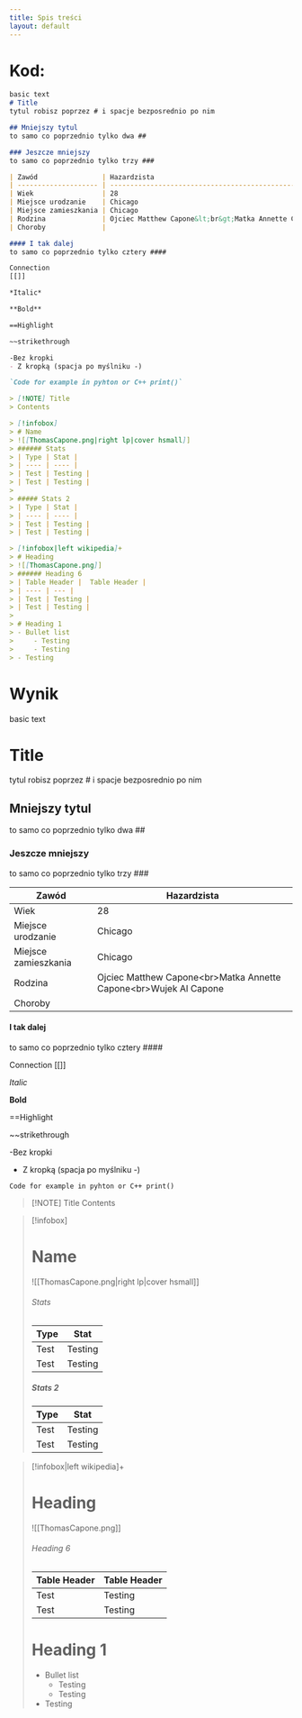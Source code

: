```yaml
---
title: Spis treści
layout: default
---
```


# Kod:
```md
basic text
# Title
tytul robisz poprzez # i spacje bezposrednio po nim

## Mniejszy tytul
to samo co poprzednio tylko dwa ##

### Jeszcze mniejszy
to samo co poprzednio tylko trzy ###

| Zawód                | Hazardzista                                                      |
| -------------------- | ---------------------------------------------------------------- |
| Wiek                 | 28                                                               |
| Miejsce urodzanie    | Chicago                                                          |
| Miejsce zamieszkania | Chicago                                                          |
| Rodzina              | Ojciec Matthew Capone&lt;br&gt;Matka Annette Capone&lt;br&gt;Wujek Al Capone |
| Choroby              |                                                                  |

#### I tak dalej
to samo co poprzednio tylko cztery ####

Connection
[[]]

*Italic*

**Bold**

==Highlight

~~strikethrough

-Bez kropki
- Z kropką (spacja po myślniku -)

`Code for example in pyhton or C++ print()`

> [!NOTE] Title
> Contents

> [!infobox] 
> # Name 
> ![[ThomasCapone.png|right lp|cover hsmall]]
> ###### Stats
> | Type | Stat |
> | ---- | ---- |
> | Test | Testing |
> | Test | Testing |
> 
> ##### Stats 2 
> | Type | Stat | 
> | ---- | ---- | 
> | Test | Testing | 
> | Test | Testing |

> [!infobox|left wikipedia]+
> # Heading
> ![[ThomasCapone.png]]
> ###### Heading 6
> | Table Header |  Table Header |
> | ---- | --- |
> | Test | Testing |
> | Test | Testing |
> 
> # Heading 1
> - Bullet list
>     - Testing
>     - Testing
> - Testing
```

# Wynik
basic text
# Title
tytul robisz poprzez # i spacje bezposrednio po nim

## Mniejszy tytul
to samo co poprzednio tylko dwa ##

### Jeszcze mniejszy
to samo co poprzednio tylko trzy ###

| Zawód                | Hazardzista                                                      |
| -------------------- | ---------------------------------------------------------------- |
| Wiek                 | 28                                                               |
| Miejsce urodzanie    | Chicago                                                          |
| Miejsce zamieszkania | Chicago                                                          |
| Rodzina              | Ojciec Matthew Capone&lt;br&gt;Matka Annette Capone&lt;br&gt;Wujek Al Capone |
| Choroby              |                                                                  |

#### I tak dalej
to samo co poprzednio tylko cztery ####

Connection
[[]]

*Italic*

**Bold**

==Highlight

~~strikethrough

-Bez kropki
- Z kropką (spacja po myślniku -)

`Code for example in pyhton or C++ print()`

> [!NOTE] Title
> Contents

> [!infobox] 
> # Name 
> ![[ThomasCapone.png|right lp|cover hsmall]]
> ###### Stats
> | Type | Stat |
> | ---- | ---- |
> | Test | Testing |
> | Test | Testing |
> 
> ##### Stats 2 
> | Type | Stat | 
> | ---- | ---- | 
> | Test | Testing | 
> | Test | Testing |

> [!infobox|left wikipedia]+
> # Heading
> ![[ThomasCapone.png]]
> ###### Heading 6
> | Table Header |  Table Header |
> | ---- | --- |
> | Test | Testing |
> | Test | Testing |
> 
> # Heading 1
> - Bullet list
>     - Testing
>     - Testing
> - Testing

<link rel="stylesheet" href="{{ '/css/codetag.css' | relative_url }}">